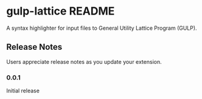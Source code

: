 # gulp-lattice README

A syntax highlighter for input files to General Utility Lattice Program (GULP).

## Release Notes

Users appreciate release notes as you update your extension.

### 0.0.1

Initial release
